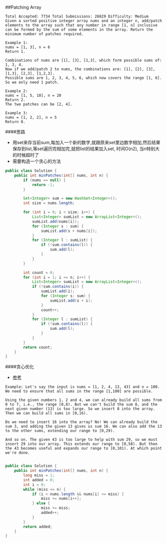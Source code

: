 ##Patching Array

	Total Accepted: 7734 Total Submissions: 26829 Difficulty: Medium
	Given a sorted positive integer array nums and an integer n, add/patch elements to the array such that any number in range [1, n] inclusive can be formed by the sum of some elements in the array. Return the minimum number of patches required.

	Example 1:
	nums = [1, 3], n = 6
	Return 1.

	Combinations of nums are [1], [3], [1,3], which form possible sums of: 1, 3, 4.
	Now if we add/patch 2 to nums, the combinations are: [1], [2], [3], [1,3], [2,3], [1,2,3].
	Possible sums are 1, 2, 3, 4, 5, 6, which now covers the range [1, 6].
	So we only need 1 patch.

	Example 2:
	nums = [1, 5, 10], n = 20
	Return 2.
	The two patches can be [2, 4].

	Example 3:
	nums = [1, 2, 2], n = 5
	Return 0.

####思路
- 用set来存当前sum,每加入一个新的数字,就跟原来set里边数字相加,然后结果保存到list,等set遍历完相加完,就把list的结果加入set, 时间O(n2), 当n特别大的时候超时了
- 需要构造一个贪心的方法

```java
public class Solution {
    public int minPatches(int[] nums, int n) {
        if (nums == null) {
            return -1;
        }

        Set<Integer> sum = new HashSet<Integer>();
        int size = nums.length;

        for (int i = 0; i < size; i++) {
            List<Integer> sumList = new ArrayList<Integer>();
            sumList.add(nums[i]);
            for (Integer s : sum) {
                sumList.add(s + nums[i]);
            }
            for (Integer l : sumList) {
                if (!sum.contains(l)) {
                    sum.add(l);
                }
            }
        }

        int count = 0;
        for (int i = 1; i <= n; i++) {
            List<Integer> sumList = new ArrayList<Integer>();
            if (!sum.contains(i)) {
                sumList.add(i);
                for (Integer s: sum) {
                    sumList.add(s + i);
                }
                count++;
            }
            for (Integer l : sumList) {
                if (!sum.contains(l)) {
                    sum.add(l);
                }
            }
        }
        return count;
    }
}
```

####贪心优化
- [参考](https://leetcode.com/discuss/82822/solution-explanation)

```
Example: Let's say the input is nums = [1, 2, 4, 13, 43] and n = 100. We need to ensure that all sums in the range [1,100] are possible.

Using the given numbers 1, 2 and 4, we can already build all sums from 0 to 7, i.e., the range [0,8). But we can't build the sum 8, and the next given number (13) is too large. So we insert 8 into the array. Then we can build all sums in [0,16).

Do we need to insert 16 into the array? No! We can already build the sum 3, and adding the given 13 gives us sum 16. We can also add the 13 to the other sums, extending our range to [0,29).

And so on. The given 43 is too large to help with sum 29, so we must insert 29 into our array. This extends our range to [0,58). But then the 43 becomes useful and expands our range to [0,101). At which point we're done.


```

```java
public class Solution {
    public int minPatches(int[] nums, int n) {
        long miss = 1;
        int added = 0;
        int i = 0;
        while (miss <= n) {
            if (i < nums.length && nums[i] <= miss) {
                miss += nums[i++];
            } else {
                miss += miss;
                added++;
            }
        }
        return added;
    }
}
```
